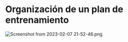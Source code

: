# Organización de un plan de entrenamiento

![Screenshot from 2023-02-07 21-52-46.png](Organizacio%CC%81n%20de%20un%20plan%20de%20entrenamiento%20f0a8457854974a4ab8f0ee509f2e2f5e/Screenshot_from_2023-02-07_21-52-46.png)